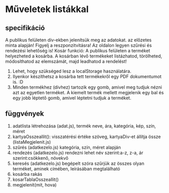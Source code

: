 # Műveletek listákkal
## specifikáció
A publikus felületen div-ekben jelenítsük meg az adatokat. az előzetes minta alapján! Figyelj a reszponzitvitásra!
Az oldalon legyen szűrési és rendezési lehetőség is!
Kosár funkció:  A publikus felületen a terméket helyezheted a kosárba. A kosárban lévő termékeket listázhatod, törölheted, módosíthatod az elemszámát, majd leadhatod a rendelést!
1. Lehet, hogy szükséged lesz a localStorage használatára. 
2. Ilyenkor készíthetsz a kosárba tett termékekről egy PDF dokumentumot is.  :D
3. Minden termékhez (divhez) tartozik egy gomb, amivel meg tudjuk nézni azt az egyetlen terméket.
A kiemelt termék mellett megjelenik egy bal és egy jobb léptető gomb, amivel léptetni tudjuk a terméket.

## függvények
1. adatlista létrehozása (adat.js), termék neve, ára, kategória, kép, szín, méret
2. kartyaOsszeallit(): visszatérési értéke szöveg, kartyaDiv-et állítja össze (listaMegjelenit.js) 
3. szűrés (adatkezelo.js) kategória, szín, méret alapján
4. rendezés (adatkezelo.js) rendezni lehet név szerint:a-z, z-a, ár szerint:csökkenő, növekvő
5. keresés (adatkezelo.js) begépelt szóra szűrjük az összes olyan terméket, aminek címében, leírásában megtalálható
6. kosárba rakás 
7. kosarTablaOsszeallit()
8. megjelenit(mit, hova)
